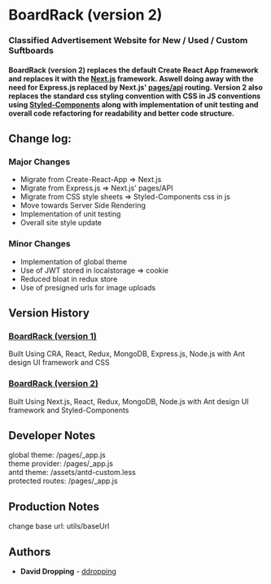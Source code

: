 # BoardRack (version 2)

### Classified Advertisement Website for New / Used / Custom Suftboards

#### BoardRack (version 2) replaces the default Create React App framework and replaces it with the [Next.js](https://github.com/zeit/next.js/) framework. Aswell doing away with the need for Express.js replaced by Next.js' [pages/api](https://nextjs.org/docs/api-routes/introduction) routing. Version 2 also replaces the standard css styling convention with CSS in JS conventions using [Styled-Components](https://github.com/styled-components/styled-components) along with implementation of unit testing and overall code refactoring for readability and better code structure.

## Change log:

### Major Changes

- Migrate from Create-React-App => Next.js
- Migrate from Express.js => Next.js' pages/API
- Migrate from CSS style sheets => Styled-Components css in js
- Move towards Server Side Rendering
- Implementation of unit testing
- Overall site style update

### Minor Changes

- Implementation of global theme
- Use of JWT stored in localstorage => cookie
- Reduced bloat in redux store
- Use of presigned urls for image uploads

## Version History

### [BoardRack (version 1)](https://github.com/DDropping/BoardRack)

Built Using CRA, React, Redux, MongoDB, Express.js, Node.js with Ant design UI framework and CSS

### [BoardRack (version 2)](https://github.com/DDropping/BoardRack_v2)

Built Using Next.js, React, Redux, MongoDB, Node.js with Ant design UI framework and Styled-Components

## Developer Notes

global theme: /pages/\_app.js  
theme provider: /pages/\_app.js  
antd theme: /assets/antd-custom.less  
protected routes: /pages/\_app.js

## Production Notes

change base url: utils/baseUrl

## Authors

- **David Dropping** - [ddropping](https://github.com/ddropping)
